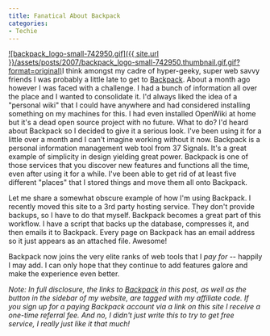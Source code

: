 ```yaml
---
title: Fanatical About Backpack
categories:
- Techie
---
```


[![backpack_logo-small-742950.gif]({{ site.url }}/assets/posts/2007/backpack_logo-small-742950.thumbnail.gif.gif?format=original)](http://backpackit.com/?referrer=BP9FLFJ)I think amongst my cadre of hyper-geeky, super web savvy friends I was probably a little late to get to [Backpack](http://backpackit.com/?referrer=BP9FLFJ). About a month ago however I was faced with a challenge. I had a bunch of information all over the place and I wanted to consolidate it. I'd always liked the idea of a "personal wiki" that I could have anywhere and had considered installing something on my machines for this. I had even installed OpenWiki at home but it's a dead open source project with no future. What to do? I'd heard about Backpack so I decided to give it a serious look. I've been using it for a little over a month and I can't imagine working without it now.
Backpack is a personal information management web tool from 37 Signals. It's a great example of simplicity in design yielding great power. Backpack is one of those services that you discover new features and functions all the time, even after using it for a while. I've been able to get rid of at least five different "places" that I stored things and move them all onto Backpack.

Let me share a somewhat obscure example of how I'm using Backpack. I recently moved this site to a 3rd party hosting service. They don't provide backups, so I have to do that myself. Backpack becomes a great part of this workflow. I have a script that backs up the database, compresses it, and then emails it to Backpack. Every page on Backpack has an email address so it just appears as an attached file. Awesome!

Backpack now joins the very elite ranks of web tools that I _pay for_ -- happily I may add. I can only hope that they continue to add features galore and make the experience even better.

_Note: In full disclosure, the links to [Backpack](http://backpackit.com/?referrer=BP9FLFJ) in this post, as well as the button in the sidebar of my website, are tagged with my affiliate code. If you sign up for a paying Backpack account via a link on this site I receive a one-time referral fee. And no, I didn't just write this to try to get free service, I really just like it that much!_
